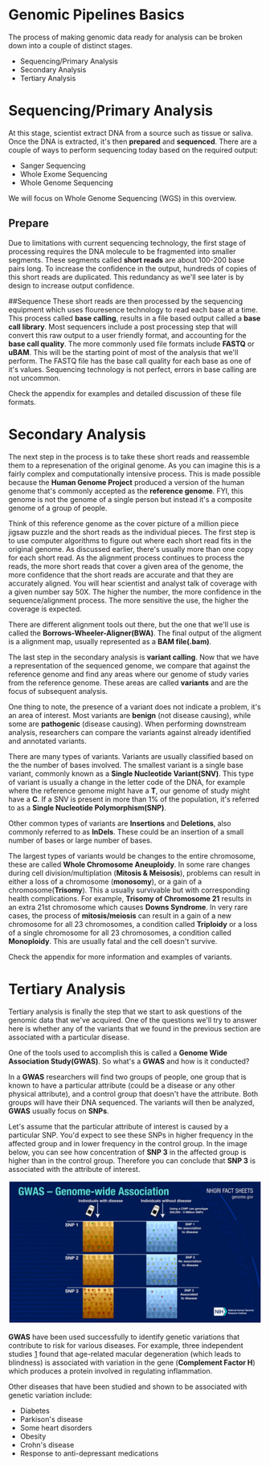 # Genomic Pipelines Basics

The process of making genomic data ready for analysis can be broken down into a couple of distinct stages.

  - Sequencing/Primary Analysis
  - Secondary Analysis
  - Tertiary Analysis

# Sequencing/Primary Analysis
At this stage, scientist extract DNA from a source such as tissue or saliva. Once the DNA is extracted, it's then **prepared** and **sequenced**. There are a couple of ways to perform sequencing today based on the required output:

  - Sanger Sequencing
  - Whole Exome Sequencing 
  - Whole Genome Sequencing

We will focus on Whole Genome Sequencing (WGS) in this overview.

## Prepare
Due to limitations with current sequencing technology, the first stage of processing requires the DNA molecule to be fragmented into smaller segments. These segments called **short reads** are about 100-200 base pairs long. To increase the confidence in the output, hundreds of copies of this short reads are duplicated. This redundancy as we'll see later is by design to increase output confidence. 

##Sequence
These short reads are then processed by the sequencing equipment which uses flouresence technology to read each base at a time. This process called **base calling**, results in a file based output called a **base call library**. Most sequencers include a post processing step that will convert this raw output to a user friendly format, and accounting for the **base call quality**. The more commonly used file formats include **FASTQ** or **uBAM**. This will be the starting point of most of the analysis that we'll perform. The FASTQ file has the base call quality for each base as one of it's values. Sequencing technology is not perfect, errors in base calling are not uncommon. 

Check the appendix for examples and detailed discussion of these file formats.

# Secondary Analysis
The next step in the process is to take these short reads and reassemble them to a represenation of the original genome. As you can imagine this is a fairly complex and computationally intensive process. This is made possible because the **Human Genome Project** produced a version of the human genome that's commonly accepted as the **reference genome**. FYI, this genome is not the genome of a single person but instead it's a composite genome of a group of people.

Think of this reference genome as the cover picture of a million piece jigsaw puzzle and the short reads as the individual pieces. The first step is to use computer algorithms to figure out where each short read fits in the original genome. As discussed earlier, there's usually more than one copy for each short read. As the alignment process continues to process the reads, the more short reads that cover a given area of the genome, the more confidence that the short reads are accurate and that they are accurately aligned. You will hear scientist and analyst talk of coverage with a given number say 50X. The higher the number, the more confidence in the sequence/alignment process. The more sensitive the use, the higher the coverage is expected.

There are different alignment tools out there, but the one that we'll use is called the **Borrows-Wheeler-Aligner(BWA)**. The final output of the aligment is a alignment map, usually represented as a **BAM file(.bam)**.

The last step in the secondary analysis is **variant calling**. Now that we have a representation of the sequenced genome, we compare that against the reference genome and find any areas where our genome of study varies from the reference genome. These areas are called **variants** and are the focus of subsequent analysis.

One thing to note, the presence of a variant does not indicate a problem, it's an area of interest. Most variants are **benign** (not disease causing), while some are **pathogenic** (disease causing). When performing downstream analysis, researchers can compare the variants against already identified and annotated variants.

There are many types of variants. Variants are usually classified based on the the number of bases involved. The smallest variant is a single base variant, commonly known as a **Single Nucleotide Variant(SNV)**. This type of variant is usually a change in the letter code of the DNA, for example where the reference genome might have a **T**, our genome of study might have a **C**. If a SNV is present in more than 1% of the population, it's referred to as a **Single Nucleotide Polymorphism(SNP)**.

Other common types of variants are **Insertions** and **Deletions**, also commonly referred to as **InDels**. These could be an insertion of a small number of bases or large number of bases.

The largest types of variants would be changes to the entire chromosome, these are called **Whole Chromosome Aneuploidy**. In some rare changes during cell division/multiplation (**Mitosis & Meisosis**), problems can result in either a loss of a chromosome (**monosomy**), or a gain of a chromosome(**Trisomy**). This a usually survivable but with corresponding health complications. For example, **Trisomy of Chromosome 21** results in an extra 21st chromosome which causes **Downs Syndrome**. In very rare cases, the process of **mitosis/meiosis** can result in a gain of a new chromosome for all 23 chromosomes, a condition called **Triploidy** or a loss of a single chromosome for all 23 chromosomes, a condition called **Monoploidy**. This are usually fatal and the cell doesn't survive.

Check the appendix for more information and examples of variants.

# Tertiary Analysis

Tertiary analysis is finally the step that we start to ask questions of the genomic data that we've acquired. One of the questions we'll try to answer here is whether any of the variants that we found in the previous section are associated with a particular disease.

One of the tools used to accomplish this is called a **Genome Wide Association Study(GWAS)**. So what's a **GWAS** and how is it conducted?

In a **GWAS** researchers will find two groups of people, one group that is known to have a particular attribute (could be a disease or any other physical attribute), and a control group that doesn't have the attribute. Both groups will have their DNA sequenced. The variants will then be analyzed, **GWAS** usually focus on **SNPs**.

Let's assume that the particular attribute of interest is caused by a particular SNP. You'd expect to see these SNPs in higher frequency in the affected group and in lower frequency in the control group. In the image below, you can see how concentration of **SNP 3** in the affected group is higher than in the control group. Therefore you can conclude that **SNP 3** is associated with the attribute of interest.

![Human Cell](./../99-Images/pipelines-gwas.png)

**GWAS** have been used successfully to identify genetic variations that contribute to risk for various diseases. For example, three independent studies [1] found that age-related macular degeneration (which leads to blindness) is associated with variation in the gene (**Complement Factor H**) which produces a protein involved in regulating inflammation.

Other diseases that have been studied and shown to be associated with genetic variation include:
  - Diabetes
  - Parkison's disease
  - Some heart disorders
  - Obesity
  - Crohn's disease
  - Response to anti-depressant medications

[1]: https://www.genome.gov/about-genomics/fact-sheets/Genome-Wide-Association-Studies-Fact-Sheet